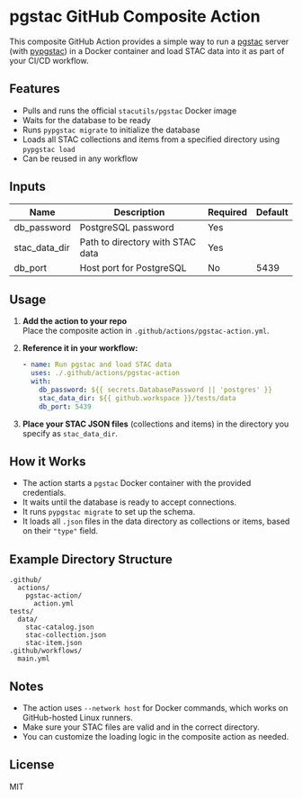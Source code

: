 # pgstac GitHub Composite Action

This composite GitHub Action provides a simple way to run a [pgstac](https://github.com/stac-utils/pgstac) server (with [pypgstac](https://github.com/stac-utils/pgstac/tree/main/pypgstac)) in a Docker container and load STAC data into it as part of your CI/CD workflow.

## Features

- Pulls and runs the official `stacutils/pgstac` Docker image
- Waits for the database to be ready
- Runs `pypgstac migrate` to initialize the database
- Loads all STAC collections and items from a specified directory using `pypgstac load`
- Can be reused in any workflow

## Inputs

| Name           | Description                        | Required | Default    |
|----------------|------------------------------------|----------|------------|
| db_password    | PostgreSQL password                | Yes      |            |
| stac_data_dir  | Path to directory with STAC data   | Yes      |            |
| db_port        | Host port for PostgreSQL           | No       | 5439       |

## Usage

1. **Add the action to your repo**  
   Place the composite action in `.github/actions/pgstac-action.yml`.

2. **Reference it in your workflow:**

    ```yaml
    - name: Run pgstac and load STAC data
      uses: ./.github/actions/pgstac-action
      with:
        db_password: ${{ secrets.DatabasePassword || 'postgres' }}
        stac_data_dir: ${{ github.workspace }}/tests/data
        db_port: 5439
    ```

3. **Place your STAC JSON files** (collections and items) in the directory you specify as `stac_data_dir`.

## How it Works

- The action starts a `pgstac` Docker container with the provided credentials.
- It waits until the database is ready to accept connections.
- It runs `pypgstac migrate` to set up the schema.
- It loads all `.json` files in the data directory as collections or items, based on their `"type"` field.

## Example Directory Structure

```text
.github/
  actions/
    pgstac-action/
      action.yml
tests/
  data/
    stac-catalog.json
    stac-collection.json
    stac-item.json
.github/workflows/
  main.yml
```

## Notes

- The action uses `--network host` for Docker commands, which works on GitHub-hosted Linux runners.
- Make sure your STAC files are valid and in the correct directory.
- You can customize the loading logic in the composite action as needed.

## License

MIT
